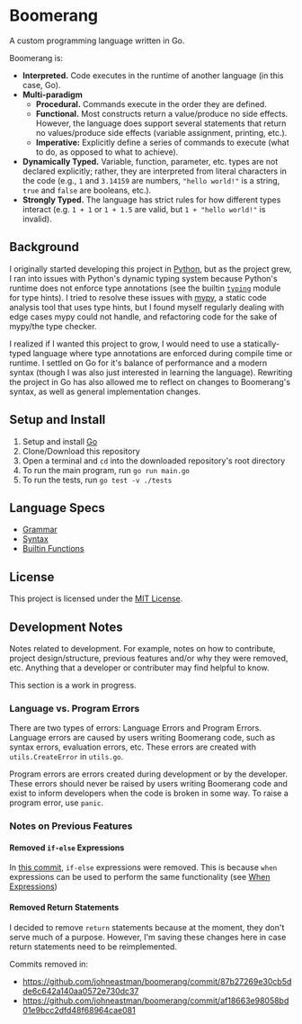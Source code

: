 # Boomerang
A custom programming language written in Go.

Boomerang is:
* **Interpreted.** Code executes in the runtime of another language (in this case, Go).
* **Multi-paradigm** 
    * **Procedural.** Commands execute in the order they are defined.
    * **Functional.** Most constructs return a value/produce no side effects. However, the language does support several statements that return no values/produce side effects (variable assignment, printing, etc.).
    * **Imperative:** Explicitly define a series of commands to execute (what to do, as opposed to what to achieve).
* **Dynamically Typed.** Variable, function, parameter, etc. types are not declared explicitly; rather, they are interpreted from literal characters in the code (e.g., `1` and `3.14159` are numbers, `"hello world!"` is a string, `true` and `false` are booleans, etc.).
* **Strongly Typed.** The language has strict rules for how different types interact (e.g. `1 + 1` or `1 + 1.5` are valid, but `1 + "hello world!"` is invalid).

## Background
I originally started developing this project in [Python](https://github.com/johneastman/boomerang_old), but as the project grew, I ran into issues with Python's dynamic typing system because Python's runtime does not enforce type annotations (see the builtin [`typing`](https://docs.python.org/3/library/typing.html) module for type hints). I tried to resolve these issues with [mypy](https://github.com/python/mypy), a static code analysis tool that uses type hints, but I found myself regularly dealing with edge cases mypy could not handle, and refactoring code for the sake of mypy/the type checker. 

I realized if I wanted this project to grow, I would need to use a statically-typed language where type annotations are enforced during compile time or runtime. I settled on Go for it's balance of performance and a modern syntax (though I was also just interested in learning the language). Rewriting the project in Go has also allowed me to reflect on changes to Boomerang's syntax, as well as general implementation changes.

## Setup and Install
1. Setup and install [Go](https://go.dev/doc/install)
1. Clone/Download this repository
1. Open a terminal and `cd` into the downloaded repository's root directory
1. To run the main program, run `go run main.go`
1. To run the tests, run `go test -v ./tests`

## Language Specs
* [Grammar](docs/grammar.md)
* [Syntax](docs/syntax.md)
* [Builtin Functions](docs/builtins.md)

## License
This project is licensed under the [MIT License](LICENSE).

## Development Notes
Notes related to development. For example, notes on how to contribute, project design/structure, previous features and/or why they were removed, etc. Anything that a developer or contributer may find helpful to know.


This section is a work in progress.

### Language vs. Program Errors
There are two types of errors: Language Errors and Program Errors. Language errors are caused by users writing Boomerang code, such as syntax errors, evaluation errors, etc. These errors are created with `utils.CreateError` in `utils.go`.

Program errors are errors created during development or by the developer. These errors should never be raised by users writing Boomerang code and exist to inform developers when the code is broken in some way. To raise a program error, use `panic`.

### Notes on Previous Features

#### Removed `if-else` Expressions
In [this commit](https://github.com/johneastman/boomerang/commit/32397105ad307c3467f6936cee2a17b74b01b3f8), `if-else` expressions were removed. This is because `when` expressions can be used to perform the same functionality (see [When Expressions](docs/syntax.md#when-expressions))

#### Removed Return Statements
I decided to remove `return` statements because at the moment, they don't serve much of a purpose. However, I'm saving these changes here in case return statements need to be reimplemented.

Commits removed in:
* https://github.com/johneastman/boomerang/commit/87b27269e30cb5dde6c642a140aa0572e730dc37
* https://github.com/johneastman/boomerang/commit/af18663e98058bd01e9bcc2dfd48f68964cae081
